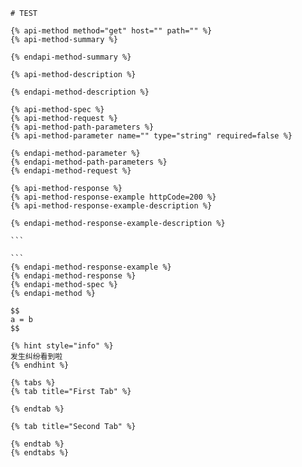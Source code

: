```
# TEST
```


    {% api-method method="get" host="" path="" %}
    {% api-method-summary %}

    {% endapi-method-summary %}

    {% api-method-description %}

    {% endapi-method-description %}

    {% api-method-spec %}
    {% api-method-request %}
    {% api-method-path-parameters %}
    {% api-method-parameter name="" type="string" required=false %}

    {% endapi-method-parameter %}
    {% endapi-method-path-parameters %}
    {% endapi-method-request %}

    {% api-method-response %}
    {% api-method-response-example httpCode=200 %}
    {% api-method-response-example-description %}

    {% endapi-method-response-example-description %}

    ```

    ```
    {% endapi-method-response-example %}
    {% endapi-method-response %}
    {% endapi-method-spec %}
    {% endapi-method %}

    $$
    a = b
    $$

    {% hint style="info" %}
    发生纠纷看到啦
    {% endhint %}

    {% tabs %}
    {% tab title="First Tab" %}

    {% endtab %}

    {% tab title="Second Tab" %}

    {% endtab %}
    {% endtabs %}









